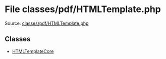 File classes/pdf/HTMLTemplate.php
=========

Source: [classes/pdf/HTMLTemplate.php](https://github.com/PrestaShop/PrestaShop/blob/1.5.1.0/classes/pdf/HTMLTemplate.php)


Classes
-------

* [HTMLTemplateCore](class.HTMLTemplateCore.md)

